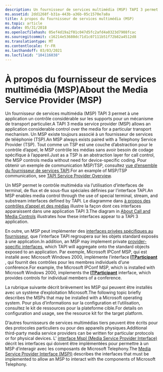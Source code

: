 ```yaml
---
description: Un fournisseur de services multimédia (MSP) TAPI 3 permet à une application un contrôle considérable sur les supports pour un mécanisme de transport particulier.
ms.assetid: 2dd1268f-b31a-443b-a36b-05c1570e7a8a
title: À propos du fournisseur de services multimédia (MSP)
ms.topic: article
ms.date: 05/31/2018
ms.openlocfilehash: 05ef4d19a2f01c047d5fc2afd4a0323d7908fcac
ms.sourcegitcommit: c16214e53680dc71d1c07111b51f72b82a4512d8
ms.translationtype: MT
ms.contentlocale: fr-FR
ms.lasthandoff: 03/03/2021
ms.locfileid: "104116038"
---
```

# <a name="about-the-media-service-provider-msp"></a><span data-ttu-id="4782e-103">À propos du fournisseur de services multimédia (MSP)</span><span class="sxs-lookup"><span data-stu-id="4782e-103">About the Media Service Provider (MSP)</span></span>

<span data-ttu-id="4782e-104">Un fournisseur de services multimédia (MSP) TAPI 3 permet à une application un contrôle considérable sur les supports pour un mécanisme de transport particulier.</span><span class="sxs-lookup"><span data-stu-id="4782e-104">A TAPI 3 media service provider (MSP) allows an application considerable control over the media for a particular transport mechanism.</span></span> <span data-ttu-id="4782e-105">Un MSP existe toujours associé à un fournisseur de services de téléphonie (TSP).</span><span class="sxs-lookup"><span data-stu-id="4782e-105">An MSP always exists paired with a Telephony Service Provider (TSP).</span></span> <span data-ttu-id="4782e-106">Tout comme un TSP est une couche d’abstraction pour le contrôle d’appel, le MSP contrôle les médias sans avoir besoin de codage spécifique à l’appareil.</span><span class="sxs-lookup"><span data-stu-id="4782e-106">Just as a TSP is an abstraction layer for call control, the MSP controls media without need for device-specific coding.</span></span> <span data-ttu-id="4782e-107">Pour obtenir un exemple de communication MSP/TSP, consultez [vue d’ensemble du fournisseur de services TAPI](./tapi-service-provider-overview.md).</span><span class="sxs-lookup"><span data-stu-id="4782e-107">For an example of MSP/TSP communication, see [TAPI Service Provider Overview](./tapi-service-provider-overview.md).</span></span>

<span data-ttu-id="4782e-108">Un MSP permet le contrôle multimédia via l’utilisation d’interfaces de terminal, de flux et de sous-flux spéciales définies par l’interface TAPI.</span><span class="sxs-lookup"><span data-stu-id="4782e-108">An MSP enables media control through the use of special terminal, stream, and substream interfaces defined by TAPI.</span></span> <span data-ttu-id="4782e-109">Le diagramme dans [à propos des contrôles d’appel et des médias](about-call-and-media-controls.md) illustre la façon dont ces interfaces apparaissent dans une application TAPI 3.</span><span class="sxs-lookup"><span data-stu-id="4782e-109">The diagram in [About Call and Media Controls](about-call-and-media-controls.md) illustrates how these interfaces appear to a TAPI 3 application.</span></span>

<span data-ttu-id="4782e-110">En outre, un MSP peut implémenter des [interfaces privées spécifiques au fournisseur](provider-specific-interfaces.md), que l’interface TAPI regroupera sur les objets standard exposés à une application.</span><span class="sxs-lookup"><span data-stu-id="4782e-110">In addition, an MSP may implement private [provider-specific interfaces](provider-specific-interfaces.md), which TAPI will aggregate onto the standard objects exposed to an application.</span></span> <span data-ttu-id="4782e-111">Par exemple, Microsoft IPConf MSP, qui est installé avec Microsoft Windows 2000, implémente l’interface [**ITParticipant**](itparticipant.md) , qui fournit des contrôles pour les membres individuels d’une conférence.</span><span class="sxs-lookup"><span data-stu-id="4782e-111">For example, the Microsoft IPConf MSP, which is installed with Microsoft Windows 2000, implements the [**ITParticipant**](itparticipant.md) interface, which provides controls for individual members of a conference.</span></span>

<span data-ttu-id="4782e-112">La rubrique suivante décrit brièvement les MSP qui peuvent être installés avec un système d’exploitation Microsoft.</span><span class="sxs-lookup"><span data-stu-id="4782e-112">The following topic briefly describes the MSPs that may be installed with a Microsoft operating system.</span></span> <span data-ttu-id="4782e-113">Pour plus d’informations sur la configuration et l’utilisation, consultez le kit de ressources pour la plateforme cible.</span><span class="sxs-lookup"><span data-stu-id="4782e-113">For details on configuration and usage, see the resource kit for the target platform.</span></span>

<span data-ttu-id="4782e-114">D’autres fournisseurs de services multimédias tiers peuvent être écrits pour des protocoles particuliers ou pour des appareils physiques.</span><span class="sxs-lookup"><span data-stu-id="4782e-114">Additional third-party media service providers can be written for particular protocols or for physical devices.</span></span> <span data-ttu-id="4782e-115">L' [interface MspI (Media Service Provider Interface)](media-service-provider-interface-mspi-.md) décrit les interfaces qui doivent être implémentées pour permettre à un MSP d’interagir avec les composants de Microsoft Telephony.</span><span class="sxs-lookup"><span data-stu-id="4782e-115">The [Media Service Provider Interface (MSPI)](media-service-provider-interface-mspi-.md) describes the interfaces that must be implemented to allow an MSP to interact with the components of Microsoft Telephony.</span></span>

 

 
